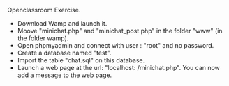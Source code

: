 Openclassroom Exercise.

- Download Wamp and launch it.
- Moove "minichat.php" and "minichat_post.php" in the folder "www" (in the folder wamp).
- Open phpmyadmin and connect with user : "root" and no password.
- Create a database named "test".
- Import the table "chat.sql" on this database.
- Launch a web page at the url: "localhost: /minichat.php".
You can now add a message to the web page.
